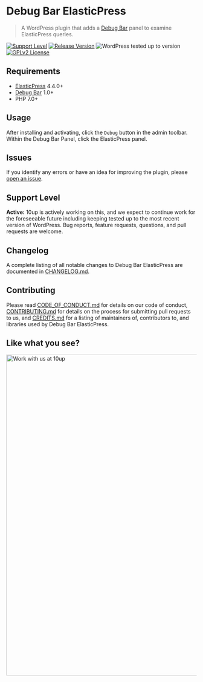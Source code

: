 # Debug Bar ElasticPress

> A WordPress plugin that adds a [Debug Bar](https://wordpress.org/plugins/debug-bar/) panel to examine ElasticPress queries.

[![Support Level](https://img.shields.io/badge/support-active-green.svg)](#support-level) [![Release Version](https://img.shields.io/github/tag/10up/debug-bar-elasticpress.svg?label=release)](https://github.com/10up/debug-bar-elasticpress/releases/latest) ![WordPress tested up to version](https://img.shields.io/wordpress/plugin/tested/debug-bar-elasticpress?label=WordPress) [![GPLv2 License](https://img.shields.io/github/license/10up/debug-bar-elasticpress.svg)](https://github.com/10up/debug-bar-elasticpress/blob/trunk/LICENSE.md)

## Requirements

* [ElasticPress](https://wordpress.org/plugins/elasticpress/) 4.4.0+
* [Debug Bar](https://wordpress.org/plugins/debug-bar/) 1.0+
* PHP 7.0+

## Usage

After installing and activating, click the `Debug` button in the admin toolbar. Within the Debug Bar Panel, click the ElasticPress panel.

## Issues

If you identify any errors or have an idea for improving the plugin, please [open an issue](https://github.com/10up/debug-bar-elasticpress/issues?state=open).

## Support Level

**Active:** 10up is actively working on this, and we expect to continue work for the foreseeable future including keeping tested up to the most recent version of WordPress. Bug reports, feature requests, questions, and pull requests are welcome.

## Changelog

A complete listing of all notable changes to Debug Bar ElasticPress are documented in [CHANGELOG.md](https://github.com/10up/debug-bar-elasticpress/blob/develop/CHANGELOG.md).

## Contributing

Please read [CODE_OF_CONDUCT.md](https://github.com/10up/debug-bar-elasticpress/blob/develop/CODE_OF_CONDUCT.md) for details on our code of conduct, [CONTRIBUTING.md](https://github.com/10up/debug-bar-elasticpress/blob/develop/CONTRIBUTING.md) for details on the process for submitting pull requests to us, and [CREDITS.md](https://github.com/10up/debug-bar-elasticpress/blob/develop/CREDITS.md) for a listing of maintainers of, contributors to, and libraries used by Debug Bar ElasticPress.

## Like what you see?

<a href="http://10up.com/contact/"><img src="https://10up.com/uploads/2016/10/10up-Github-Banner.png" width="850" alt="Work with us at 10up"></a>
